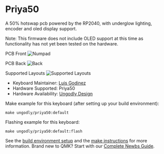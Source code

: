 # Priya50

A 50% hotswap pcb powered by the RP2040, with underglow lighting, encoder and oled display support.

Note: This firmware does not include OLED support at this time as functionality has not yet been tested on the hardware.

PCB Front
![Numpad](https://i.imgur.com/zPTsGhh.png)

PCB Back
![Back](https://i.imgur.com/TqFbSJj.jpg)

Supported Layouts
![Supported Layouts](https://i.imgur.com/F7xxvtH.jpg)

* Keyboard Maintainer: [Luis Godinez](https://github.com/luis-Godinez)
* Hardware Supported: Priya50
* Hardware Availability: [Ungodly Design](https://ungodly.design/)

Make example for this keyboard (after setting up your build environment):

    make ungodly/priya50:default
    
Flashing example for this keyboard:

    make ungodly/priya50:default:flash

See the [build environment setup](https://docs.qmk.fm/#/getting_started_build_tools) and the [make instructions](https://docs.qmk.fm/#/getting_started_make_guide) for more information. Brand new to QMK? Start with our [Complete Newbs Guide](https://docs.qmk.fm/#/newbs).
